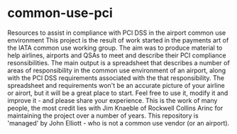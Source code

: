 # common-use-pci
Resources to assist in compliance with PCI DSS in the airport common use environment
This project is the result of work started in the payments art of the IATA common use working group.
The aim was to produce material to help airlines, airports and QSAs to meet and describe their PCI compliance resonsibilities.
The main output is a spreadsheet that describes a number of areas of responsibility in the common use environment of an airport,
along with the PCI DSS requirements associated with the that responsibility.
The spreadsheet and requirements won't be an accurate picture of your airline or airort, but it will be a great place to start.
Feel free to use it, modify it and improve it - and please share your experience.
This is the work of many people, the most credit lies with Jim Knaeble of Rockwell Collins Arinc for maintaining the project
over a number of years.
This repository is 'managed' by John Elliott - who is not a common use vendor (or an airport). 
